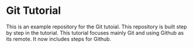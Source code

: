 # Git Tutorial
This is an example repository for the Git tutoial.
This repository is built step by step in the tutorial.
This tutorial focuses mainly Git and using Github as its remote.
It now includes steps for Github.
